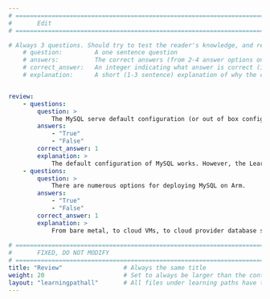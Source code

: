 ```yaml
---
# ================================================================================
#       Edit
# ================================================================================

# Always 3 questions. Should try to test the reader's knowledge, and reinforce the key points you want them to remember.
    # question:         A one sentence question
    # answers:          The correct answers (from 2-4 answer options only). Should be surrounded by quotes.
    # correct_answer:   An integer indicating what answer is correct (index starts from 0)
    # explanation:      A short (1-3 sentence) explanation of why the correct answer is correct. Can add additional context if desired


review:
    - questions:
        question: >
            The MySQL serve default configuration (or out of box configuration) works without issue.
        answers:
            - "True"
            - "False"
        correct_answer: 1
        explanation: >
            The default configuration of MySQL works. However, the Learn how to Tune MySQL learning path should be completed to learn how to tune a MySQL server that is running on Arm.
    - questions:
        question: >
            There are numerous options for deploying MySQL on Arm.
        answers:
            - "True"
            - "False"
        correct_answer: 1                     
        explanation: >
            From bare metal, to cloud VMs, to cloud provider database services. There are many ways to get access to different Arm based hardware for deploying MySQL server.
               
# ================================================================================
#       FIXED, DO NOT MODIFY
# ================================================================================
title: "Review"                 # Always the same title
weight: 20                      # Set to always be larger than the content in this path
layout: "learningpathall"       # All files under learning paths have this same wrapper
---
```

